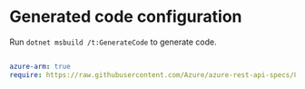 # Generated code configuration

Run `dotnet msbuild /t:GenerateCode` to generate code.

``` yaml

azure-arm: true
require: https://raw.githubusercontent.com/Azure/azure-rest-api-specs/861e6b8288b22ad3505a58f62c23e3209cbc5a35/specification/monitor/resource-manager/readme.md
 

```
